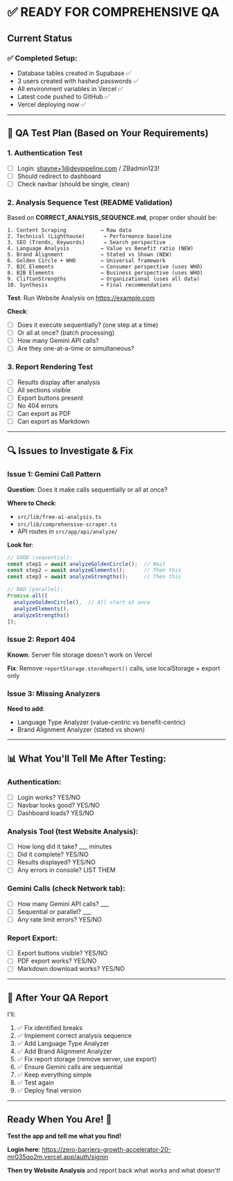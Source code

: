 # ✅ READY FOR COMPREHENSIVE QA

## Current Status

### ✅ Completed Setup:
- Database tables created in Supabase ✅
- 3 users created with hashed passwords ✅
- All environment variables in Vercel ✅
- Latest code pushed to GitHub ✅
- Vercel deploying now ✅

---

## 🧪 QA Test Plan (Based on Your Requirements)

### 1. Authentication Test
- [ ] Login: shayne+1@devpipeline.com / ZBadmin123!
- [ ] Should redirect to dashboard
- [ ] Check navbar (should be single, clean)

### 2. Analysis Sequence Test (README Validation)

Based on **CORRECT_ANALYSIS_SEQUENCE.md**, proper order should be:

```
1. Content Scraping           → Raw data
2. Technical (Lighthouse)      → Performance baseline
3. SEO (Trends, Keywords)      → Search perspective
4. Language Analysis          → Value vs Benefit ratio (NEW)
5. Brand Alignment            → Stated vs Shown (NEW)
6. Golden Circle + WHO        → Universal framework
7. B2C Elements               → Consumer perspective (uses WHO)
8. B2B Elements               → Business perspective (uses WHO)
9. CliftonStrengths           → Organizational (uses all data)
10. Synthesis                 → Final recommendations
```

**Test**: Run Website Analysis on https://example.com

**Check**:
- [ ] Does it execute sequentially? (one step at a time)
- [ ] Or all at once? (batch processing)
- [ ] How many Gemini API calls?
- [ ] Are they one-at-a-time or simultaneous?

### 3. Report Rendering Test
- [ ] Results display after analysis
- [ ] All sections visible
- [ ] Export buttons present
- [ ] No 404 errors
- [ ] Can export as PDF
- [ ] Can export as Markdown

---

## 🔍 Issues to Investigate & Fix

### Issue 1: Gemini Call Pattern
**Question**: Does it make calls sequentially or all at once?

**Where to Check**:
- `src/lib/free-ai-analysis.ts`
- `src/lib/comprehensive-scraper.ts`
- API routes in `src/app/api/analyze/`

**Look for**:
```typescript
// GOOD (sequential):
const step1 = await analyzeGoldenCircle();  // Wait
const step2 = await analyzeElements();      // Then this
const step3 = await analyzeStrengths();     // Then this

// BAD (parallel):
Promise.all([
  analyzeGoldenCircle(),  // All start at once
  analyzeElements(),
  analyzeStrengths()
]);
```

### Issue 2: Report 404
**Known**: Server file storage doesn't work on Vercel

**Fix**: Remove `reportStorage.storeReport()` calls, use localStorage + export only

### Issue 3: Missing Analyzers
**Need to add**:
- Language Type Analyzer (value-centric vs benefit-centric)
- Brand Alignment Analyzer (stated vs shown)

---

## 📊 What You'll Tell Me After Testing:

### Authentication:
- [ ] Login works? YES/NO
- [ ] Navbar looks good? YES/NO
- [ ] Dashboard loads? YES/NO

### Analysis Tool (test Website Analysis):
- [ ] How long did it take? ___ minutes
- [ ] Did it complete? YES/NO
- [ ] Results displayed? YES/NO
- [ ] Any errors in console? LIST THEM

### Gemini Calls (check Network tab):
- [ ] How many Gemini API calls? ___
- [ ] Sequential or parallel? ___
- [ ] Any rate limit errors? YES/NO

### Report Export:
- [ ] Export buttons visible? YES/NO
- [ ] PDF export works? YES/NO
- [ ] Markdown download works? YES/NO

---

## 🎯 After Your QA Report

I'll:
1. ✅ Fix identified breaks
2. ✅ Implement correct analysis sequence
3. ✅ Add Language Type Analyzer
4. ✅ Add Brand Alignment Analyzer
5. ✅ Fix report storage (remove server, use export)
6. ✅ Ensure Gemini calls are sequential
7. ✅ Keep everything simple
8. ✅ Test again
9. ✅ Deploy final version

---

## Ready When You Are! 🚀

**Test the app and tell me what you find!**

**Login here**: https://zero-barriers-growth-accelerator-20-mr035qo2m.vercel.app/auth/signin

**Then try Website Analysis** and report back what works and what doesn't!

